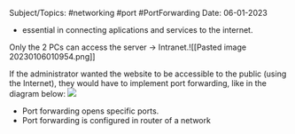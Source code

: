 
Subject/Topics: #networking #port #PortForwarding 
Date: 06-01-2023


- essential in connecting aplications and services to the internet.

Only the 2 PCs can access the server -> Intranet.![[Pasted image 20230106010954.png]]

If the administrator wanted the website to be accessible to the public (using the Internet), they would have to implement port forwarding, like in the diagram below:
![](Pasted%20image%2020230106011511.png)

- Port forwarding opens specific ports.
- Port forwarding is configured in router of a network